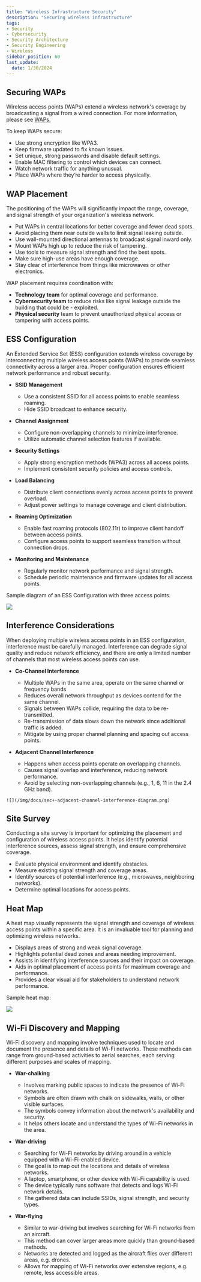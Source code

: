 ```yaml
---
title: "Wireless Infrastructure Security"
description: "Securing wireless infrastructure"
tags: 
- Security
- Cybersecurity
- Security Architecture
- Security Engineering
- Wireless
sidebar_position: 60
last_update:
  date: 1/30/2024
---
```



## Securing WAPs

Wireless access points (WAPs) extend a wireless network's coverage by broadcasting a signal from a wired connection. For more information, please see [WAPs.](/docs/006-Networking/001-The-Basics/060-Wireless-Networking.md)

To keep WAPs secure:

- Use strong encryption like WPA3.
- Keep firmware updated to fix known issues.
- Set unique, strong passwords and disable default settings.
- Enable MAC filtering to control which devices can connect.
- Watch network traffic for anything unusual.
- Place WAPs where they’re harder to access physically.


## WAP Placement

The positioning of the WAPs will significantly impact the range, coverage, and signal strength of your organization's wireless network.

- Put WAPs in central locations for better coverage and fewer dead spots.
- Avoid placing them near outside walls to limit signal leaking outside.
- Use wall-mounted directional antennas to broadcast signal inward only.
- Mount WAPs high up to reduce the risk of tampering.
- Use tools to measure signal strength and find the best spots.
- Make sure high-use areas have enough coverage.
- Stay clear of interference from things like microwaves or other electronics.

WAP placement requires coordination with:

- **Technology team** for optimal coverage and performance.
- **Cybersecurity team** to reduce risks like signal leakage outside the building that could be - exploited.
- **Physical security** team to prevent unauthorized physical access or tampering with access points.



## ESS Configuration

An Extended Service Set (ESS) configuration extends wireless coverage by interconnecting multiple wireless access points (WAPs) to provide seamless connectivity across a larger area. Proper configuration ensures efficient network performance and robust security.

- **SSID Management**
  - Use a consistent SSID for all access points to enable seamless roaming.
  - Hide SSID broadcast to enhance security.
  
- **Channel Assignment**
  - Configure non-overlapping channels to minimize interference.
  - Utilize automatic channel selection features if available.
  
- **Security Settings**
  - Apply strong encryption methods (WPA3) across all access points.
  - Implement consistent security policies and access controls.
  
- **Load Balancing**
  - Distribute client connections evenly across access points to prevent overload.
  - Adjust power settings to manage coverage and client distribution.
  
- **Roaming Optimization**
  - Enable fast roaming protocols (802.11r) to improve client handoff between access points.
  - Configure access points to support seamless transition without connection drops.
  
- **Monitoring and Maintenance**
  - Regularly monitor network performance and signal strength.
  - Schedule periodic maintenance and firmware updates for all access points.

Sample diagram of an ESS Configuration with three access points.


<div class="img-center">

![](/img/docs/sec+-wap-ess-configuration.png)


</div>


## Interference Considerations

When deploying multiple wireless access points in an ESS configuration, interference must be carefully managed. Interference can degrade signal quality and reduce network efficiency, and there are only a limited number of channels that most wireless access points can use.

- **Co-Channel Interference**

    - Multiple WAPs in the same area, operate on the same channel or frequency bands
    - Reduces overall network throughput as devices contend for the same channel.
    - Signals between WAPs collide, requiring the data to be re-transmitted.
    - Re-transmission of data slows down the network since additional traffic is added.
    - Mitigate by using proper channel planning and spacing out access points.

- **Adjacent Channel Interference**

    - Happens when access points operate on overlapping channels.
    - Causes signal overlap and interference, reducing network performance.
    - Avoid by selecting non-overlapping channels (e.g., 1, 6, 11 in the 2.4 GHz band).
    


    
<div class="img-center">

    ![](/img/docs/sec+-adjacent-channel-interference-diagram.png)
    

</div>



## Site Survey

Conducting a site survey is important for optimizing the placement and configuration of wireless access points. It helps identify potential interference sources, assess signal strength, and ensure comprehensive coverage.

- Evaluate physical environment and identify obstacles.
- Measure existing signal strength and coverage areas.
- Identify sources of potential interference (e.g., microwaves, neighboring networks).
- Determine optimal locations for access points.

## Heat Map

A heat map visually represents the signal strength and coverage of wireless access points within a specific area. It is an invaluable tool for planning and optimizing wireless networks.

- Displays areas of strong and weak signal coverage.
- Highlights potential dead zones and areas needing improvement.
- Assists in identifying interference sources and their impact on coverage.
- Aids in optimal placement of access points for maximum coverage and performance.
- Provides a clear visual aid for stakeholders to understand network performance.

Sample heat map:


<div class="img-center">

![](/img/docs/sec+-sample-heat-map-diagram.png)


</div>


## Wi-Fi Discovery and Mapping 

Wi-Fi discovery and mapping involve techniques used to locate and document the presence and details of Wi-Fi networks. These methods can range from ground-based activities to aerial searches, each serving different purposes and scales of mapping.

- **War-chalking**

  - Involves marking public spaces to indicate the presence of Wi-Fi networks.
  - Symbols are often drawn with chalk on sidewalks, walls, or other visible surfaces.
  - The symbols convey information about the network's availability and security.
  - It helps others locate and understand the types of Wi-Fi networks in the area.

- **War-driving**

  - Searching for Wi-Fi networks by driving around in a vehicle equipped with a Wi-Fi-enabled device. 
  - The goal is to map out the locations and details of wireless networks.
  - A laptop, smartphone, or other device with Wi-Fi capability is used.
  - The device typically runs software that detects and logs Wi-Fi network details.
  - The gathered data can include SSIDs, signal strength, and security types.

- **War-flying**

  - Similar to war-driving but involves searching for Wi-Fi networks from an aircraft.
  - This method can cover larger areas more quickly than ground-based methods.
  - Networks are detected and logged as the aircraft flies over different areas, e.g. drones.
  - Allows for  mapping of Wi-Fi networks over extensive regions, e.g. remote, less accessible areas.


